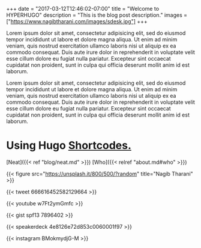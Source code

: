 +++
date = "2017-03-12T12:46:02-07:00"
title = "Welcome to HYPERHUGO"
description = "This is the blog post description."
images = ["https://www.nagibtharani.com/images/sdesk.jpg"]
+++

Lorem ipsum dolor sit amet, consectetur adipisicing elit, sed do eiusmod
tempor incididunt ut labore et dolore magna aliqua. Ut enim ad minim veniam,
quis nostrud exercitation ullamco laboris nisi ut aliquip ex ea commodo
consequat. Duis aute irure dolor in reprehenderit in voluptate velit esse
cillum dolore eu fugiat nulla pariatur. Excepteur sint occaecat cupidatat non
proident, sunt in culpa qui officia deserunt mollit anim id est laborum.

Lorem ipsum dolor sit amet, consectetur adipisicing elit, sed do eiusmod
tempor incididunt ut labore et dolore magna aliqua. Ut enim ad minim veniam,
quis nostrud exercitation ullamco laboris nisi ut aliquip ex ea commodo
consequat. Duis aute irure dolor in reprehenderit in voluptate velit esse
cillum dolore eu fugiat nulla pariatur. Excepteur sint occaecat cupidatat non
proident, sunt in culpa qui officia deserunt mollit anim id est laborum.

# Using Hugo [Shortcodes.](http://gohugo.io/extras/shortcodes/#single-named-example-image-with-caption) 

[Neat]({{< ref "blog/neat.md" >}})
[Who]({{< relref "about.md#who" >}})

{{< figure src="https://unsplash.it/800/500/?random" title="Nagib Tharani" >}}

{{< tweet 666616452582129664 >}}

{{< youtube w7Ft2ymGmfc >}}

 <!-- {{< youtube id="w7Ft2ymGmfc" autoplay="true" >}} -->

{{< gist spf13 7896402 >}}

<!-- {{< gist spf13 7896402 "img.html" >}} -->

{{< speakerdeck 4e8126e72d853c0060001f97 >}}

{{< instagram BMokmydjG-M >}}
